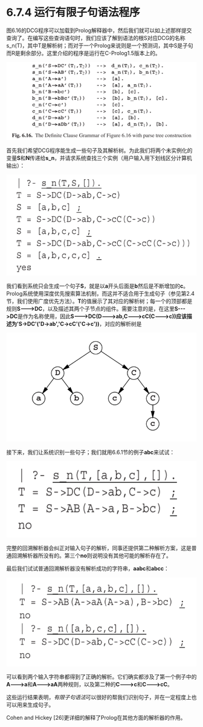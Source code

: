 # 6.7.4 运行有限子句语法程序

图6.16的DCG程序可以加载到Prolog解释器中，然后我们就可以如上述那样提交查询了。在编写这些查询语句时，我们应该了解到语法的根S对应DCG的名称s_n(T)，其中T是解析树；而对于一个Prolog来说则是一个预测词，其中S是子句而R是剩余部分。这里介绍的程序是运行在C-Prolog1.5版本上的。

![图6.7.4_1-Fig.6.16](../../img/6.7.4_1-Fig.6.16.png)

首先我们希望DCG程序能生成一些句子及其解析树。为此我们将两个未实例化的变量**S**和**N**传递给**s_n**，并请求系统查找三个实例（用户输入用下划线区分计算机输出）：

![图6.7.4_2](../../img/6.7.4_2.png)

我们看到系统只会生成一个句子**S**，就是以**a**开头后面是**b**然后是不断增加的**c**。Prolog系统使用深度优先搜索算法机制，而这并不适合用于生成句子（参见第2.4节，我们使用广度优先方法）。**T**的值展示了其对应的解析树；每一个的顶部都是规则**S--->DC**，以及描述其两个子节点的组件。需要注意的是，在这里**S--->DC**是作为名称使用，因此**S--->DC(D--->ab,C--->cC(C--->c))**应该描述为**'S->DC'('D->ab','C->cC'('C->c'))**，对应的解析树是

![图6.7.4_3](../../img/6.7.4_3.png)

接下来，我们让系统识别一些句子；我们就用6.6.1节的例子**abc**来试试：

![图6.7.4_4](../../img/6.7.4_4.png)

完整的回溯解析器会纠正对输入句子的解析，同事还提供第二种解析方案，这是普通回溯解析器所没有的。第三个**no**则说明没有其他可能的解析存在了。

最后我们试试普通回溯解析器没有解析成功的字符串，**aabc**和**abcc**：

![图6.7.4_5](../../img/6.7.4_5.png)

可以看到两个输入字符串都得到了正确的解析。它们确实都涉及了第一个例子中的**A--->a**和**A--->aA**两种规则，以及第二种的**C--->c**和**C--->cC**。

这些运行结果表明，*有限子句语法*可以很好的帮我们识别句子，并在一定程度上也可以用来生成句子。

Cohen and Hickey [26]更详细的解释了Prolog在其他方面的解析器的作用。